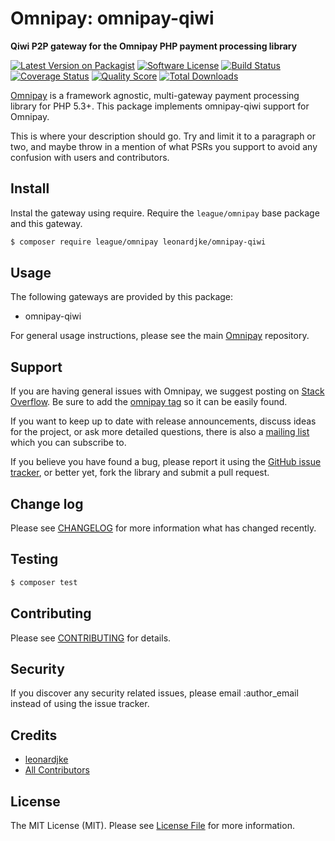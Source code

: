 # Omnipay: omnipay-qiwi

**Qiwi P2P gateway for the Omnipay PHP payment processing library**

[![Latest Version on Packagist](https://img.shields.io/packagist/v/leonardjke/omnipay-qiwi.svg?style=flat-square)](https://packagist.org/packages/leonardjke/omnipay-omnipay-qiwi)
[![Software License](https://img.shields.io/badge/license-MIT-brightgreen.svg?style=flat-square)](LICENSE.md)
[![Build Status](https://img.shields.io/travis/leonardjke/omnipay-qiwi/master.svg?style=flat-square)](https://travis-ci.org/leonardjke/omnipay-omnipay-qiwi)
[![Coverage Status](https://img.shields.io/scrutinizer/coverage/g/leonardjke/omnipay-qiwi.svg?style=flat-square)](https://scrutinizer-ci.com/g/leonardjke/omnipay-omnipay-qiwi/code-structure)
[![Quality Score](https://img.shields.io/scrutinizer/g/leonardjke/omnipay-qiwi.svg?style=flat-square)](https://scrutinizer-ci.com/g/leonardjke/omnipay-omnipay-qiwi)
[![Total Downloads](https://img.shields.io/packagist/dt/leonardjke/omnipay-qiwi.svg?style=flat-square)](https://packagist.org/packages/leonardjke/omnipay-omnipay-qiwi)


[Omnipay](https://github.com/thephpleague/omnipay) is a framework agnostic, multi-gateway payment
processing library for PHP 5.3+. This package implements omnipay-qiwi support for Omnipay.

This is where your description should go. Try and limit it to a paragraph or two, and maybe throw in a mention of what
PSRs you support to avoid any confusion with users and contributors.

## Install

Instal the gateway using require. Require the `league/omnipay` base package and this gateway.

``` bash
$ composer require league/omnipay leonardjke/omnipay-qiwi
```

## Usage

The following gateways are provided by this package:

 * omnipay-qiwi

For general usage instructions, please see the main [Omnipay](https://github.com/thephpleague/omnipay) repository.

## Support

If you are having general issues with Omnipay, we suggest posting on
[Stack Overflow](http://stackoverflow.com/). Be sure to add the
[omnipay tag](http://stackoverflow.com/questions/tagged/omnipay) so it can be easily found.

If you want to keep up to date with release announcements, discuss ideas for the project,
or ask more detailed questions, there is also a [mailing list](https://groups.google.com/forum/#!forum/omnipay) which
you can subscribe to.

If you believe you have found a bug, please report it using the [GitHub issue tracker](https://github.com/leonardjke/omnipay-omnipay-qiwi/issues),
or better yet, fork the library and submit a pull request.

## Change log

Please see [CHANGELOG](CHANGELOG.md) for more information what has changed recently.

## Testing

``` bash
$ composer test
```

## Contributing

Please see [CONTRIBUTING](CONTRIBUTING.md) for details.

## Security

If you discover any security related issues, please email :author_email instead of using the issue tracker.

## Credits

- [leonardjke](https://github.com/leonardjke)
- [All Contributors](../../contributors)

## License

The MIT License (MIT). Please see [License File](LICENSE.md) for more information.
